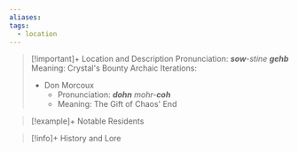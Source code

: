 ```yaml
---
aliases: 
tags:
  - location
---
```


>[!important]+ Location and Description
>Pronunciation: ***sow***-*stine* ***gehb***
>Meaning: Crystal's Bounty
>Archaic Iterations:
>- Don Morcoux
>	- Pronunciation: ***dohn*** *mohr-**coh***
>	- Meaning: The Gift of Chaos' End

> [!example]+ Notable Residents
> 

> [!info]+ History and Lore
> 

